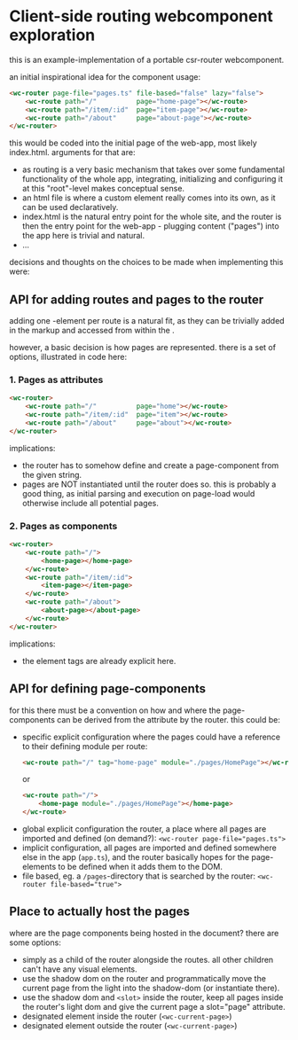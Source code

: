 # Client-side routing webcomponent exploration

this is an example-implementation of a portable csr-router webcomponent.

an initial inspirational idea for the component usage:

```html
<wc-router page-file="pages.ts" file-based="false" lazy="false">
    <wc-route path="/"          page="home-page"></wc-route>
    <wc-route path="/item/:id"  page="item-page"></wc-route>
    <wc-route path="/about"     page="about-page"></wc-route>
</wc-router>
```

this would be coded into the initial page of the web-app, most likely index.html.
arguments for that are:

- as routing is a very basic mechanism that takes over some fundamental functionality of the whole app, 
integrating, initializing and configuring it at this "root"-level makes conceptual sense.
- an html file is where a custom element really comes into its own, as it can be used declaratively.
- index.html is the natural entry point for the whole site, and the router is then the entry point for the web-app -
plugging content ("pages") into the app here is trivial and natural.
- ...

decisions and thoughts on the choices to be made when implementing this were:

## API for adding routes and pages to the router

adding one <wc-route>-element per route is a natural fit, as they can be trivially added in the markup and 
accessed from within the <wc-router>. 

however, a basic decision is how pages are represented. there is a set of options, illustrated in code here:

### 1. Pages as attributes

```html
<wc-router>
    <wc-route path="/"          page="home"></wc-route>
    <wc-route path="/item/:id"  page="item"></wc-route>
    <wc-route path="/about"     page="about"></wc-route>
</wc-router>
```

implications:
- the router has to somehow define and create a page-component from the given string. 
- pages are NOT instantiated until the router does so. this is probably a good thing, as initial parsing and execution on page-load would otherwise include all potential pages.


### 2. Pages as components

```html
<wc-router>
    <wc-route path="/">
        <home-page></home-page>
    </wc-route>
    <wc-route path="/item/:id">
        <item-page></item-page>
    </wc-route>
    <wc-route path="/about">
        <about-page></about-page>
    </wc-route>
</wc-router>
```

implications:
- the element tags are already explicit here.



## API for defining page-components

for this there must be a convention on how and where the page-components can be derived from the attribute by the router. this could be:

+ specific explicit configuration where the pages could have a reference to their defining module per route:
  ```html
  <wc-route path="/" tag="home-page" module="./pages/HomePage"></wc-route>
  ```
  or
  ```html
  <wc-route path="/">
      <home-page module="./pages/HomePage"></home-page>
  </wc-route>
  ```
+ global explicit configuration the router, a place where all pages are imported and defined (on demand?): `<wc-router page-file="pages.ts">`
+ implicit configuration, all pages are imported and defined somewhere else in the app (`app.ts`), and the router basically hopes for the page-elements to be defined when it adds them to the DOM.
+ file based, eg. a `/pages`-directory that is searched by the router: `<wc-router file-based="true">`


## Place to actually host the pages

where are the page components being hosted in the document? there are some options:

- simply as a child of the router alongside the routes. all other children can't have any visual elements.
- use the shadow dom on the router and programmatically move the current page from the light into the shadow-dom (or instantiate there).
- use the shadow dom and `<slot>` inside the router, keep all pages inside the router's light dom and give the current page a slot="page" attribute.
- designated element inside the router (`<wc-current-page>`)
- designated element outside the router (`<wc-current-page>`)


